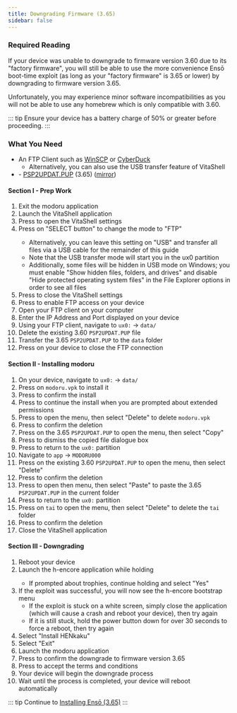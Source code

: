 ```yaml
---
title: Downgrading Firmware (3.65)
sidebar: false
---
```


### Required Reading

If your device was unable to downgrade to firmware version 3.60 due to its "factory firmware", you will still be able to use the more convenience Ensō boot-time exploit (as long as your "factory firmware" is 3.65 or lower) by downgrading to firmware version 3.65.

Unfortunately, you may experience minor software incompatibilities as you will not be able to use any homebrew which is only compatible with 3.60.

::: tip
Ensure your device has a battery charge of 50% or greater before proceeding.
:::

### What You Need

* An FTP Client such as [WinSCP](https://winscp.net/) or [CyberDuck](https://cyberduck.io/)
    + Alternatively, you can also use the USB transfer feature of VitaShell
* <i class="fa fa-magnet" aria-hidden="true" title="This is a magnet link. Use a torrent client to download the file."></i> - [PSP2UPDAT.PUP](magnet:?xt=urn:btih:5f2437f2141408c925ffc5d81ff76e94e1a4c493&dn=PSP2UPDAT.PUP&tr=udp%3A%2F%2Ftracker.coppersurfer.tk%3A6969%2Fannounce&tr=udp%3A%2F%2Ftracker.internetwarriors.net%3A1337%2Fannounce&tr=udp%3A%2F%2Ftracker.opentrackr.org%3A1337%2Fannounce&tr=udp%3A%2F%2F9.rarbg.to%3A2710%2Fannounce&tr=udp%3A%2F%2Fexodus.desync.com%3A6969%2Fannounce&tr=http%3A%2F%2Ftracker3.itzmx.com%3A6961%2Fannounce&tr=udp%3A%2F%2Fexplodie.org%3A6969%2Fannounce&tr=udp%3A%2F%2Ftracker.tiny-vps.com%3A6969%2Fannounce&tr=udp%3A%2F%2Fthetracker.org%3A80%2Fannounce&tr=udp%3A%2F%2Fipv4.tracker.harry.lu%3A80%2Fannounce&tr=udp%3A%2F%2Fdenis.stalker.upeer.me%3A6969%2Fannounce&tr=udp%3A%2F%2Ftracker1.itzmx.com%3A8080%2Fannounce&tr=udp%3A%2F%2Ftracker.torrent.eu.org%3A451%2Fannounce&tr=udp%3A%2F%2Ftracker.cyberia.is%3A6969%2Fannounce&tr=udp%3A%2F%2Fopen.stealth.si%3A80%2Fannounce&tr=udp%3A%2F%2Fopen.demonii.si%3A1337%2Fannounce&tr=udp%3A%2F%2Fbt.xxx-tracker.com%3A2710%2Fannounce&tr=http%3A%2F%2Ftracker4.itzmx.com%3A2710%2Fannounce&tr=udp%3A%2F%2Ftracker1.wasabii.com.tw%3A6969%2Fannounce&tr=udp%3A%2F%2Ftracker.port443.xyz%3A6969%2Fannounce) (3.65) ([mirror](https://web.archive.org/web/20180630222648id_/http://dus01.psp2.update.playstation.net/update/psp2/image/2017_0317/rel_0a0f2a9ae58968ac5d1d2127049c3cba/PSP2UPDAT.PUP))

#### Section I - Prep Work

1. Exit the modoru application
1. Launch the VitaShell application
1. Press <Btn btn="START" /> to open the VitaShell settings
1. Press <Btn btn="confirm" /> on "SELECT button" to change the mode to "FTP"
    + Alternatively, you can leave this setting on "USB" and transfer all files via a USB cable for the remainder of this guide
    + Note that the USB transfer mode will start you in the ux0 partition
    + Additionally, some files will be hidden in USB mode on Windows; you must enable "Show hidden files, folders, and drives" and disable "Hide protected operating system files" in the File Explorer options in order to see all files
1. Press <Btn btn="cancel" /> to close the VitaShell settings
1. Press <Btn btn="SELECT" /> to enable FTP access on your device
1. Open your FTP client on your computer
1. Enter the IP Address and Port displayed on your device
1. Using your FTP client, navigate to `ux0:` -> `data/`
1. Delete the existing 3.60 `PSP2UPDAT.PUP` file
1. Transfer the 3.65 `PSP2UPDAT.PUP` to the `data` folder
1. Press <Btn btn="cancel" /> on your device to close the FTP connection

#### Section II - Installing modoru

1. On your device, navigate to `ux0:` -> `data/`
1. Press <Btn btn="confirm" /> on `modoru.vpk` to install it
1. Press <Btn btn="confirm" /> to confirm the install
1. Press <Btn btn="confirm" /> to continue the install when you are prompted about extended permissions
1. Press <Btn btn="triangle" /> to open the menu, then select "Delete" to delete `modoru.vpk`
1. Press <Btn btn="confirm" /> to confirm the deletion
1. Press <Btn btn="triangle" /> on the 3.65 `PSP2UPDAT.PUP` to open the menu, then select "Copy"
1. Press <Btn btn="confirm" /> to dismiss the copied file dialogue box
1. Press <Btn btn="cancel" /> to return to the `ux0:` partition
1. Navigate to `app` -> `MODORU000`
1. Press <Btn btn="triangle" /> on the existing 3.60 `PSP2UPDAT.PUP` to open the menu, then select "Delete"
1. Press <Btn btn="confirm" /> to confirm the deletion
1. Press <Btn btn="triangle" /> to open then menu, then select "Paste" to paste the 3.65 `PSP2UPDAT.PUP` in the current folder
1. Press <Btn btn="cancel" /> to return to the `ux0:` partition
1. Press <Btn btn="triangle" /> on `tai` to open the menu, then select "Delete" to delete the `tai` folder
1. Press <Btn btn="confirm" /> to confirm the deletion
1. Close the VitaShell application

#### Section III - Downgrading

1. Reboot your device
1. Launch the h-encore application while holding <Btn btn="r" />
    + If prompted about trophies, continue holding <Btn btn="r" /> and select "Yes"
1. If the exploit was successful, you will now see the h-encore bootstrap menu
    + If the exploit is stuck on a white screen, simply close the application (which will cause a crash and reboot your device), then try again
    + If it is still stuck, hold the power button down for over 30 seconds to force a reboot, then try again
1. Select "Install HENkaku"
1. Select "Exit"
1. Launch the modoru application
1. Press <Btn btn="confirm" /> to confirm the downgrade to firmware version 3.65
1. Press <Btn btn="confirm" /> to accept the terms and conditions
1. Your device will begin the downgrade process
1. Wait until the process is completed, your device will reboot automatically

::: tip
Continue to [Installing Ensō (3.65)](installing-enso-(3.65))
:::
